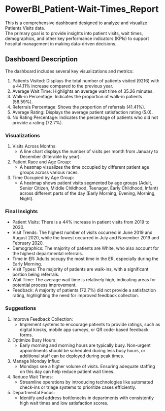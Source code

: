 # PowerBI_Patient-Wait-Times_Report
This is a comprehensive dashboard designed to analyze and visualize Patients Visits data.  
The primary goal is to provide insights into patient visits, wait times, demographics, and other key performance indicators (KPIs) to support hospital management in making data-driven decisions.  

## Dashboard Description  

The dashboard includes several key visualizations and metrics:  

1. Patients Visited: Displays the total number of patients visited (9216) with a 44.11% increase compared to the previous year.  
2. Average Wait Time: Highlights an average wait time of 35.26 minutes.  
3. Walk-in Percentage: Indicates the proportion of walk-in patients (58.59%).  
4. Referrals Percentage: Shows the proportion of referrals (41.41%).  
5. Average Rating: Displays the average patient satisfaction rating (5.0).  
6. No Rating Percentage: Indicates the percentage of patients who did not provide a rating (72.7%).  

### Visualizations  

1. Visits Across Months:  
   - A line chart displays the number of visits per month from January to December (filterable by year).  
2. Patient Race and Age Group:  
   - A heatmap visualizes the time occupied by different patient age groups across various races.  
3. Time Occupied by Age Group:  
   - A heatmap shows patient visits segmented by age groups (Adult, Senior Citizen, Middle Childhood, Teenager, Early Childhood, Infant) across different parts of the day (Early Morning, Evening, Morning, Night).  


### Final Insights  

- Patient Visits: There is a 44% increase in patient visits from 2019 to 2020.  
- Visit Trends: The highest number of visits occurred in June 2019 and August 2020, while the lowest occurred in July and November 2019 and February 2020.  
- Demographics: The majority of patients are White, who also account for the highest departmental referrals.  
- Time in ER: Adults occupy the most time in the ER, especially during the Early Morning.  
- Visit Types: The majority of patients are walk-ins, with a significant portion being referrals.  
- Wait Time: The average wait time is relatively high, indicating areas for potential process improvement.  
- Feedback: A majority of patients (72.7%) did not provide a satisfaction rating, highlighting the need for improved feedback collection.  


### Suggestions  

1. Improve Feedback Collection:  
   - Implement systems to encourage patients to provide ratings, such as digital kiosks, mobile app surveys, or QR code-based feedback forms.  
2. Optimize Busy Hours:  
   - Early morning and morning hours are typically busy. Non-urgent appointments should be scheduled during less busy hours, or additional staff can be deployed during peak times.  
3. Manage Monday Influx:  
   - Mondays see a higher volume of visits. Ensuring adequate staffing on this day can help reduce patient wait times.  
4. Reduce Wait Times:  
   - Streamline operations by introducing technologies like automated check-ins or triage systems to prioritize cases efficiently.  
5. Departmental Focus:  
   - Identify and address bottlenecks in departments with consistently high wait times and low satisfaction scores.  
